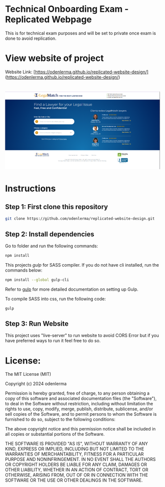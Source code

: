 # Technical Onboarding Exam - Replicated Webpage
This is for technical exam purposes and will be set to private once exam is done to avoid replication. 

# View website of project
Website Link: 
[https://odenlerma.github.io/replicated-website-design/] (https://odenlerma.github.io/replicated-website-design/)

# ![WEBPAGE](assets/png/screenshot.PNG)


# Instructions


## Step 1: First clone this repository

```bash
git clone https://github.com/odenlerma/replicated-website-design.git
```


## Step 2: Install dependencies

Go to folder and run the following commands:
```bash
npm install
```

This projects *gulp* for SASS compiler. If you do not have cli installed, run the commands below:
```bash
npm install --global gulp-cli
```
Refer to [gulp](https://gulpjs.com/docs/en/getting-started/quick-start/) for more detailed documentation on setting up Gulp.

To compile SASS into css, run the following code:
```bash
gulp
```

## Step 3: Run Website
This project uses "live-server" to run website to avoid CORS Error but if you have preferred ways to run it feel free to do so.


# License:
The MIT License (MIT)

Copyright (c) 2024 odenlerma

Permission is hereby granted, free of charge, to any person obtaining a copy
of this software and associated documentation files (the "Software"), to deal
in the Software without restriction, including without limitation the rights
to use, copy, modify, merge, publish, distribute, sublicense, and/or sell
copies of the Software, and to permit persons to whom the Software is
furnished to do so, subject to the following conditions:

The above copyright notice and this permission notice shall be included in all
copies or substantial portions of the Software.

THE SOFTWARE IS PROVIDED "AS IS", WITHOUT WARRANTY OF ANY KIND, EXPRESS OR
IMPLIED, INCLUDING BUT NOT LIMITED TO THE WARRANTIES OF MERCHANTABILITY,
FITNESS FOR A PARTICULAR PURPOSE AND NONINFRINGEMENT. IN NO EVENT SHALL THE
AUTHORS OR COPYRIGHT HOLDERS BE LIABLE FOR ANY CLAIM, DAMAGES OR OTHER
LIABILITY, WHETHER IN AN ACTION OF CONTRACT, TORT OR OTHERWISE, ARISING FROM,
OUT OF OR IN CONNECTION WITH THE SOFTWARE OR THE USE OR OTHER DEALINGS IN THE
SOFTWARE.

